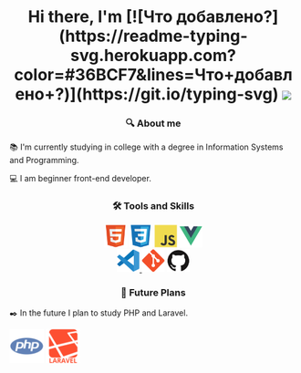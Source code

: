 <h1 align="center">Hi there, I'm <span>[![Что добавлено?](https://readme-typing-svg.herokuapp.com?color=#36BCF7&lines=Что+добавлено+?)](https://git.io/typing-svg)</span>
<img src="https://github.com/blackcater/blackcater/raw/main/images/Hi.gif" height="32"/></h1>

<h3 align="center">🔍 About me</h3>
<p>📚 I'm currently studying in college with a degree in Information Systems and Programming.</p>
<p>💻 I am beginner front-end developer.</p>

<h3 align="center">🛠️ Tools and Skills</h3>

<div align="center">
 <div>
  <img src="https://raw.githubusercontent.com/devicons/devicon/1119b9f84c0290e0f0b38982099a2bd027a48bf1/icons/html5/html5-original.svg" alt="HTML 5" width="40px">
  <img src="https://raw.githubusercontent.com/devicons/devicon/1119b9f84c0290e0f0b38982099a2bd027a48bf1/icons/css3/css3-original.svg" alt="CSS 3" width="40px">
  <img src="https://raw.githubusercontent.com/devicons/devicon/1119b9f84c0290e0f0b38982099a2bd027a48bf1/icons/javascript/javascript-original.svg" alt="JavaScript" width="40px">
  <a href="https://vuejs.org">
   <img src="https://raw.githubusercontent.com/devicons/devicon/1119b9f84c0290e0f0b38982099a2bd027a48bf1/icons/vuejs/vuejs-original.svg" alt="VueJS" width="40px">
 </a>
 </div>
  
 <div>
  <a href="https://code.visualstudio.com">
   <img src="https://raw.githubusercontent.com/devicons/devicon/1119b9f84c0290e0f0b38982099a2bd027a48bf1/icons/vscode/vscode-original.svg" alt="VSCode" width="40px">
 </a>
 
   <img src="https://raw.githubusercontent.com/devicons/devicon/1119b9f84c0290e0f0b38982099a2bd027a48bf1/icons/git/git-original.svg" alt="Git" width="40px">

   <a href="https://github.com/gurov-e">
    <img src="https://raw.githubusercontent.com/devicons/devicon/1119b9f84c0290e0f0b38982099a2bd027a48bf1/icons/github/github-original.svg" alt="Github" width="40px">
  </a>
 </div>
</div>

<div>
<h3 align="center">📔 Future Plans</h3>
<p>✒️ In the future I plan to study PHP and Laravel.</p>

<img src="https://raw.githubusercontent.com/devicons/devicon/1119b9f84c0290e0f0b38982099a2bd027a48bf1/icons/php/php-plain.svg" alt="PHP" width="60px">
  <a href="https://laravel.com/">
    <img src="https://raw.githubusercontent.com/devicons/devicon/1119b9f84c0290e0f0b38982099a2bd027a48bf1/icons/laravel/laravel-plain-wordmark.svg" alt="Laravel" width="60px">
  </a>
</div>
